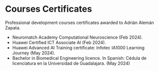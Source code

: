 # Courses Certificates
Professional development courses certificates awarded to Adrián Alemán Zapata. 

- Neuromatch Academy Computational Neuroscience (Feb 2024).
- Huawei Certified ICT Associate AI (Feb 2024).
- Huawei Advanced AI Training certificate: Infotec IA1000 Learning Journey (May 2024).
- Bachelor in Biomedical Engineering licence. In Spanish: Cédula de licenciatura en la Universidad de Guadalajara. (May 2024)  
